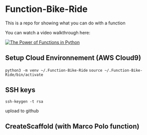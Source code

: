 # Function-Bike-Ride
This is a repo for showing what you can do with a function

You can watch a video walkthrough here:

[![The Power of Functions in Python](https://img.youtube.com/vi/lN6OSIDpgyg/0.jpg)](https://youtu.be/ln6ODIDpgyg)

## Setup Cloud Environnement (AWS Cloud9)
`python3 -m venv ~/.Function-Bike-Ride`
`source ~/.Function-Bike-Ride/bin/activate`

## SSH keys

`ssh-keygen -t rsa`

upload to github

## CreateScaffold (with Marco Polo function)



